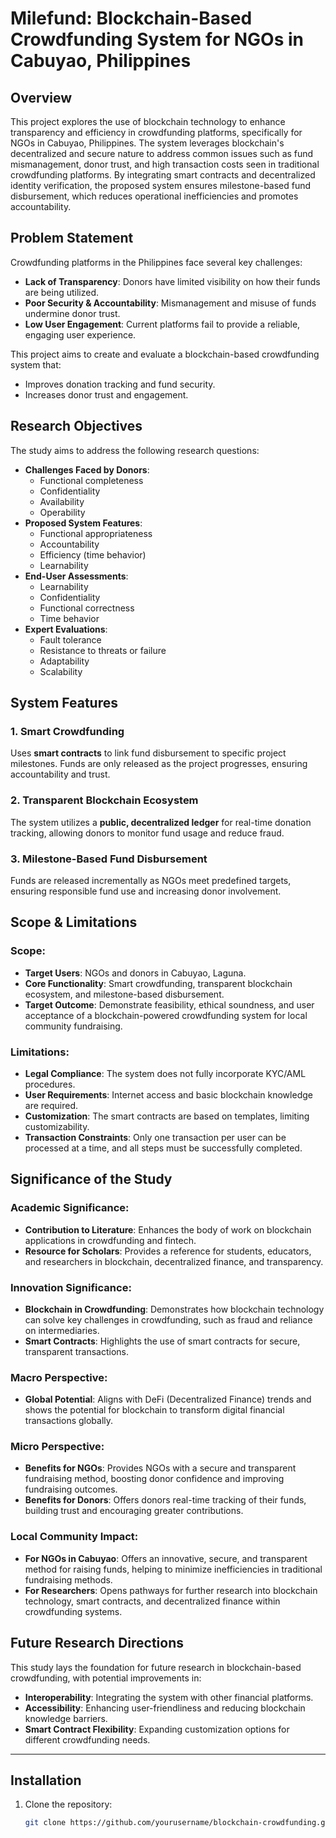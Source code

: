# Milefund: Blockchain-Based Crowdfunding System for NGOs in Cabuyao, Philippines

## Overview

This project explores the use of blockchain technology to enhance transparency and efficiency in crowdfunding platforms, specifically for NGOs in Cabuyao, Philippines. The system leverages blockchain's decentralized and secure nature to address common issues such as fund mismanagement, donor trust, and high transaction costs seen in traditional crowdfunding platforms. By integrating smart contracts and decentralized identity verification, the proposed system ensures milestone-based fund disbursement, which reduces operational inefficiencies and promotes accountability.

## Problem Statement

Crowdfunding platforms in the Philippines face several key challenges:

- **Lack of Transparency**: Donors have limited visibility on how their funds are being utilized.
- **Poor Security & Accountability**: Mismanagement and misuse of funds undermine donor trust.
- **Low User Engagement**: Current platforms fail to provide a reliable, engaging user experience.

This project aims to create and evaluate a blockchain-based crowdfunding system that:

- Improves donation tracking and fund security.
- Increases donor trust and engagement.

## Research Objectives

The study aims to address the following research questions:

- **Challenges Faced by Donors**:
  - Functional completeness
  - Confidentiality
  - Availability
  - Operability
- **Proposed System Features**:
  - Functional appropriateness
  - Accountability
  - Efficiency (time behavior)
  - Learnability
- **End-User Assessments**:
  - Learnability
  - Confidentiality
  - Functional correctness
  - Time behavior
- **Expert Evaluations**:
  - Fault tolerance
  - Resistance to threats or failure
  - Adaptability
  - Scalability

## System Features

### 1. Smart Crowdfunding

Uses **smart contracts** to link fund disbursement to specific project milestones. Funds are only released as the project progresses, ensuring accountability and trust.

### 2. Transparent Blockchain Ecosystem

The system utilizes a **public, decentralized ledger** for real-time donation tracking, allowing donors to monitor fund usage and reduce fraud.

### 3. Milestone-Based Fund Disbursement

Funds are released incrementally as NGOs meet predefined targets, ensuring responsible fund use and increasing donor involvement.

## Scope & Limitations

### Scope:

- **Target Users**: NGOs and donors in Cabuyao, Laguna.
- **Core Functionality**: Smart crowdfunding, transparent blockchain ecosystem, and milestone-based disbursement.
- **Target Outcome**: Demonstrate feasibility, ethical soundness, and user acceptance of a blockchain-powered crowdfunding system for local community fundraising.

### Limitations:

- **Legal Compliance**: The system does not fully incorporate KYC/AML procedures.
- **User Requirements**: Internet access and basic blockchain knowledge are required.
- **Customization**: The smart contracts are based on templates, limiting customizability.
- **Transaction Constraints**: Only one transaction per user can be processed at a time, and all steps must be successfully completed.

## Significance of the Study

### Academic Significance:

- **Contribution to Literature**: Enhances the body of work on blockchain applications in crowdfunding and fintech.
- **Resource for Scholars**: Provides a reference for students, educators, and researchers in blockchain, decentralized finance, and transparency.

### Innovation Significance:

- **Blockchain in Crowdfunding**: Demonstrates how blockchain technology can solve key challenges in crowdfunding, such as fraud and reliance on intermediaries.
- **Smart Contracts**: Highlights the use of smart contracts for secure, transparent transactions.

### Macro Perspective:

- **Global Potential**: Aligns with DeFi (Decentralized Finance) trends and shows the potential for blockchain to transform digital financial transactions globally.

### Micro Perspective:

- **Benefits for NGOs**: Provides NGOs with a secure and transparent fundraising method, boosting donor confidence and improving fundraising outcomes.
- **Benefits for Donors**: Offers donors real-time tracking of their funds, building trust and encouraging greater contributions.

### Local Community Impact:

- **For NGOs in Cabuyao**: Offers an innovative, secure, and transparent method for raising funds, helping to minimize inefficiencies in traditional fundraising methods.
- **For Researchers**: Opens pathways for further research into blockchain technology, smart contracts, and decentralized finance within crowdfunding systems.

## Future Research Directions

This study lays the foundation for future research in blockchain-based crowdfunding, with potential improvements in:

- **Interoperability**: Integrating the system with other financial platforms.
- **Accessibility**: Enhancing user-friendliness and reducing blockchain knowledge barriers.
- **Smart Contract Flexibility**: Expanding customization options for different crowdfunding needs.

---

## Installation

1. Clone the repository:
   ```bash
   git clone https://github.com/yourusername/blockchain-crowdfunding.git
   ```
